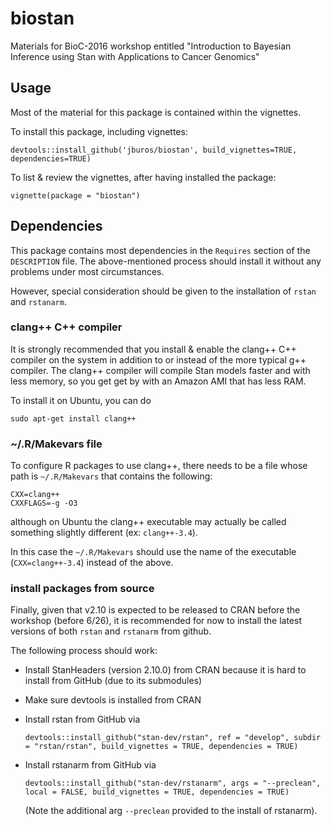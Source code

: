 
# biostan

Materials for BioC-2016 workshop entitled "Introduction to Bayesian Inference using Stan with Applications to Cancer Genomics"

## Usage

Most of the material for this package is contained within the vignettes.

To install this package, including vignettes: 

```{r}
devtools::install_github('jburos/biostan', build_vignettes=TRUE, dependencies=TRUE)
```

To list & review the vignettes, after having installed the package:

```{r}
vignette(package = "biostan")
```

## Dependencies

This package contains most dependencies in the `Requires` section of the `DESCRIPTION` file. The above-mentioned process should install it without any problems under most circumstances.

However, special consideration should be given to the installation of `rstan` and `rstanarm`.

### clang++ C++ compiler

It is strongly recommended that you install & enable the clang++ C++ compiler on the system in addition to or instead of the more typical g++ compiler. The clang++ compiler will compile Stan models faster and with less memory, so you get get by with an Amazon AMI that has less RAM.

To install it on Ubuntu, you can do

```
sudo apt-get install clang++
```

### ~/.R/Makevars file

To configure R packages to use clang++, there needs to be a file whose path is `~/.R/Makevars` that contains the following:

```
CXX=clang++
CXXFLAGS=-g -O3
```

although on Ubuntu the clang++ executable may actually be called something slightly different (ex: `clang++-3.4`). 

In this case the `~/.R/Makevars` should use the name of the executable (`CXX=clang++-3.4`) instead of the above. 

### install packages from source

Finally, given that v2.10 is expected to be released to CRAN before the workshop (before 6/26), it is recommended for now to install the latest versions of both `rstan` and `rstanarm` from github.

The following process should work: 

* Install StanHeaders (version 2.10.0) from CRAN because it is hard to install from GitHub (due to its submodules)
* Make sure devtools is installed from CRAN
* Install rstan from GitHub via 

    ```
    devtools::install_github("stan-dev/rstan", ref = "develop", subdir = "rstan/rstan", build_vignettes = TRUE, dependencies = TRUE)
    ```
* Install rstanarm from GitHub via 

    ```
    devtools::install_github("stan-dev/rstanarm", args = "--preclean", local = FALSE, build_vignettes = TRUE, dependencies = TRUE)
    ```
    (Note the additional arg `--preclean` provided to the install of rstanarm).
